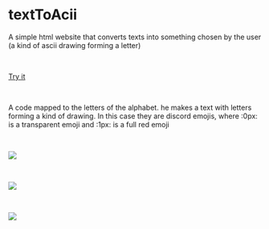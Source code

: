 # textToAcii
A simple html website that converts texts into something chosen by the user (a kind of ascii drawing forming a letter) 

<br>

[Try it](https://cookieukw.github.io/textToAscii/)

<br>

A code mapped to the letters of the alphabet. he makes a text with letters forming a kind of drawing. In this case they are discord emojis, where :0px: is a transparent emoji and :1px: is a full red emoji

<br>

![](https://user-images.githubusercontent.com/65344982/210186680-21d1659f-43e1-40c9-9f40-2e952e0fbbf2.jpg)

<br>

![](https://user-images.githubusercontent.com/65344982/210187137-babacffa-fb4e-42bc-8d9f-b15e2572406b.jpg)

<br>

![](https://user-images.githubusercontent.com/65344982/210187151-2341bf03-697e-4cb4-964b-f7141de84505.jpg)


